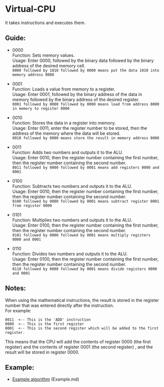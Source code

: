 # Virtual-CPU
It takes instructions and executes them.

## Guide:

* 0000  
Function: Sets memory values.  
Usage: Enter 0000, followed by the binary data followed by the binary address of the desired memory cell.  
```0000 followed by 1010 followed by 0000 means put the data 1010 into memory address 0000```

* 0001  
Function: Loads a value from memory to a register.  
Usage: Enter 0001, followed by the binary address of the data in memory followed by the binary address of the desired register.  
```0001 followed by 0000 followed by 0000 means load from address 0000 in memory to register 0000```

* 0010  
Function: Stores the data in a register into memory.  
Usage: Enter 0011, enter the register number to be stored, then the address of the memory where the data will be stored.  
```0010 followed by 0000 means store the result in memory address 0000```

* 0011  
Function: Adds two numbers and outputs it to the ALU.  
Usage: Enter 0010, then the register number containing the first number, then the register number containing the second number.  
```0011 followed by 0000 followed by 0001 means add registers 0000 and 0001```

* 0100  
Function: Subtracts two numbers and outputs it to the ALU.  
Usage: Enter 0010, then the register number containing the first number, then the register number containing the second number.  
```0100 followed by 0000 followed by 0001 means subtract register 0001 from register 0000```

* 0101  
Function: Multiplies two numbers and outputs it to the ALU.  
Usage: Enter 0100, then the register number containing the first number, then the register number containing the second number.  
```0101 followed by 0000 followed by 0001 means multiply registers 0000 and 0001```

* 0110  
Function: Divides two numbers and outputs it to the ALU.  
Usage: Enter 0100, then the register number containing the first number, then the register number containing the second number.  
```0110 followed by 0000 followed by 0001 means divide registers 0000 and 0001```  

## Notes:
When using the mathematical instructions, the result is stored in the register number that was entered directly after the instruction.  
For example:  
```
0011  <-- This is the 'ADD' instruction
0000  <-- This is the first register
0001  <-- This is the second register which will be added to the first register.
```  
This means that the CPU will add the contents of register 0000 (the first register) and the contents of register 0001 (the second register) , and the result will be stored in register 0000.
## Example:
* [Example algorithm](Example.md) (Example.md)
